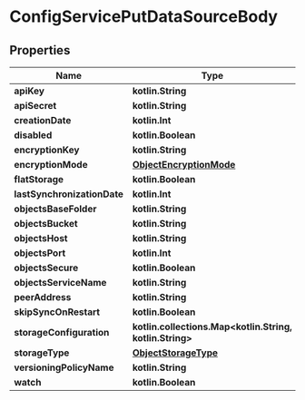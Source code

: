 
# ConfigServicePutDataSourceBody

## Properties
| Name | Type | Description | Notes |
| ------------ | ------------- | ------------- | ------------- |
| **apiKey** | **kotlin.String** |  |  [optional] |
| **apiSecret** | **kotlin.String** |  |  [optional] |
| **creationDate** | **kotlin.Int** |  |  [optional] |
| **disabled** | **kotlin.Boolean** |  |  [optional] |
| **encryptionKey** | **kotlin.String** |  |  [optional] |
| **encryptionMode** | [**ObjectEncryptionMode**](ObjectEncryptionMode.md) |  |  [optional] |
| **flatStorage** | **kotlin.Boolean** |  |  [optional] |
| **lastSynchronizationDate** | **kotlin.Int** |  |  [optional] |
| **objectsBaseFolder** | **kotlin.String** |  |  [optional] |
| **objectsBucket** | **kotlin.String** |  |  [optional] |
| **objectsHost** | **kotlin.String** |  |  [optional] |
| **objectsPort** | **kotlin.Int** |  |  [optional] |
| **objectsSecure** | **kotlin.Boolean** |  |  [optional] |
| **objectsServiceName** | **kotlin.String** |  |  [optional] |
| **peerAddress** | **kotlin.String** |  |  [optional] |
| **skipSyncOnRestart** | **kotlin.Boolean** |  |  [optional] |
| **storageConfiguration** | **kotlin.collections.Map&lt;kotlin.String, kotlin.String&gt;** |  |  [optional] |
| **storageType** | [**ObjectStorageType**](ObjectStorageType.md) |  |  [optional] |
| **versioningPolicyName** | **kotlin.String** |  |  [optional] |
| **watch** | **kotlin.Boolean** |  |  [optional] |
